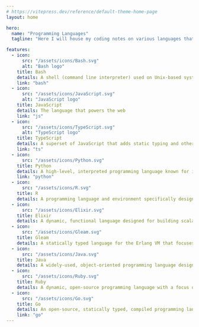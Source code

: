 ```yaml
---
# https://vitepress.dev/reference/default-theme-home-page
layout: home

hero:
  name: "Programming Languages"
  tagline: "Here I will house my coding notes on various languages that I came into contact with"

features:
  - icon:
      src: "/assets/icons/Bash.svg"
      alt: "Bash logo"
    title: Bash
    details: A shell (command line interpreter) used on Unix-based systems that lets you interact with your computer by typing commands
    link: "bash"
  - icon:
      src: "/assets/icons/JavaScript.svg"
      alt: "JavaScript logo"
    title: JavaScript
    details: The language that powers the web
    link: "js"
  - icon:
      src: "/assets/icons/TypeScript.svg"
      alt: "TypeScript logo"
    title: TypeScript
    details: A superset of JavaScript that adds static typing and other features to enhance developer productivity and code quality
    link: "ts"
  - icon:
      src: "/assets/icons/Python.svg"
    title: Python
    details: A high-level, interpreted programming language known for its readability, simplicity, and vast ecosystem of libraries and frameworks
    link: "python"
  - icon:
      src: "/assets/icons/R.svg"
    title: R
    details: A programming language and environment specifically designed for statistical computing, data analysis, and graphical representation of data (COMING SOON)
  - icon:
      src: "/assets/icons/Elixir.svg"
    title: Elixir
    details: A dynamic, functional language designed for building scalable and maintainable applications, running on the Erlang VM (COMING SOON)
  - icon:
      src: "/assets/icons/Gleam.svg"
    title: Gleam
    details: A statically typed language for the Erlang VM that focuses on being small and simple, while offering strong guarantees about the reliability of code  (COMING SOON)
  - icon:
      src: "/assets/icons/Java.svg"
    title: Java
    details: A widely-used, object-oriented programming language designed to be platform-independent through the use of the Java Virtual Machine (COMING SOON)
  - icon:
      src: "/assets/icons/Ruby.svg"
    title: Ruby
    details: A dynamic, open-source programming language with a focus on simplicity and productivity, known for its elegant syntax (COMING SOON)
  - icon:
      src: "/assets/icons/Go.svg"
    title: Go
    details: An open-source, statically typed, compiled programming language aimed at simplicity, efficiency, and reliability
    link: "go"
---
```

